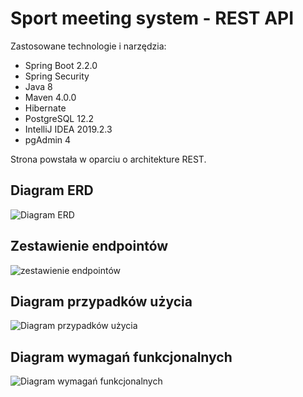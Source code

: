 # Sport meeting system - REST API

Zastosowane technologie i narzędzia:
- Spring Boot 2.2.0
- Spring Security
- Java 8
- Maven 4.0.0
- Hibernate
- PostgreSQL 12.2
- IntelliJ IDEA 2019.2.3
- pgAdmin 4


Strona powstała w oparciu o architekture REST.

## Diagram ERD

![Diagram ERD](https://i.ibb.co/xGV2zMg/1.png)

## Zestawienie endpointów

![zestawienie endpointów](https://i.imgur.com/WhhM8uJ.jpg)

## Diagram przypadków użycia

![Diagram przypadków użycia](https://i.ibb.co/J7d7KDK/2.png)

## Diagram wymagań funkcjonalnych

![Diagram wymagań funkcjonalnych](https://i.ibb.co/n8ts1hs/3.png)
